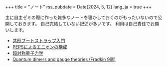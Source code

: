 +++
title = "ノート"
rss_pubdate = Date(2024, 5, 12)
lang_ja = true
+++


主に自主ゼミの際に作った雑多なノートを寝かしておくのがもったいないので公開しておきます。
自己完結していない記述が多いです。
利用は自己責任でお願いします。

- [共形ブートストラップ入門](/notes/bootstrap.pdf)
- [PEPSによるエニオンの構成](/notes/Note_on_PEPS/main/main.pdf)
- [超対称量子力学](/notes/nakahara_chapter12.pdf)
- [Quantum dimers and gauge theories (Fradkin 9章)](/notes/fradkin_chap9.pdf)